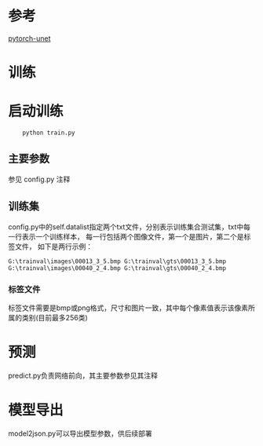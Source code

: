 # 参考
[pytorch-unet](https://github.com/milesial/Pytorch-UNet)


# 训练

# 启动训练

        python train.py

## 主要参数

参见 config.py 注释


## 训练集
config.py中的self.datalist指定两个txt文件，分别表示训练集合测试集，txt中每一行表示一个训练样本，
每一行包括两个图像文件，第一个是图片，第二个是标签文件， 如下是两行示例：  

    G:\trainval\images\00013_3_5.bmp G:\trainval\gts\00013_3_5.bmp  
    G:\trainval\images\00040_2_4.bmp G:\trainval\gts\00040_2_4.bmp  

### 标签文件 
标签文件需要是bmp或png格式，尺寸和图片一致，其中每个像素值表示该像素所属的类别(目前最多256类)

# 预测

predict.py负责网络前向，其主要参数参见其注释



# 模型导出  
model2json.py可以导出模型参数，供后续部署